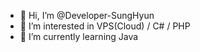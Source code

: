 - 👋 Hi, I’m @Developer-SungHyun
- 👀 I’m interested in VPS(Cloud) / C# / PHP
- 🌱 I’m currently learning Java

<!---
Developer-SungHyun/Developer-SungHyun is a ✨ special ✨ repository because its `README.md` (this file) appears on your GitHub profile.
You can click the Preview link to take a look at your changes.
--->
